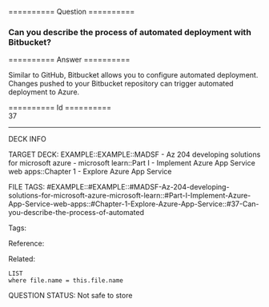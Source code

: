 ========== Question ==========  

### Can you describe the process of automated deployment with Bitbucket?  

========== Answer ==========  

Similar to GitHub, Bitbucket allows you to configure automated deployment.
Changes pushed to your Bitbucket repository can trigger automated deployment to
Azure.

========== Id ==========  
37

---

DECK INFO

TARGET DECK: EXAMPLE::EXAMPLE::MADSF - Az 204 developing solutions for microsoft azure - microsoft learn::Part I - Implement Azure App Service web apps::Chapter 1 - Explore Azure App Service

FILE TAGS: #EXAMPLE::#EXAMPLE::#MADSF-Az-204-developing-solutions-for-microsoft-azure-microsoft-learn::#Part-I-Implement-Azure-App-Service-web-apps::#Chapter-1-Explore-Azure-App-Service::#37-Can-you-describe-the-process-of-automated

Tags:

Reference:

Related:

```dataview
LIST
where file.name = this.file.name
```

QUESTION STATUS: Not safe to store

